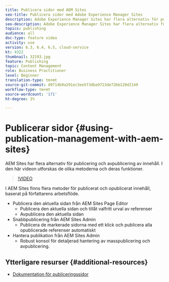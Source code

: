 ```yaml
---
title: Publicera sidor med AEM Sites
seo-title: Publicera sidor med Adobe Experience Manager Sites
description: Adobe Experience Manager Sites har flera alternativ för publicering och avpublicering av innehåll. I den här videon utforskas de olika metoderna och deras funktioner.
seo-description: Adobe Experience Manager Sites har flera alternativ för publicering och avpublicering av innehåll. I den här videon utforskas de olika metoderna och deras funktioner.
topics: publishing
audience: all
doc-type: feature video
activity: use
version: 6.3, 6.4, 6.5, cloud-service
kt: 4322
thumbnail: 32193.jpg
feature: Publishing
topic: Content Management
role: Business Practitioner
level: Beginner
translation-type: tm+mt
source-git-commit: d9714b9a291ec3ee5f3dba9723de72bb120d2149
workflow-type: tm+mt
source-wordcount: '171'
ht-degree: 1%

---
```



# Publicerar sidor {#using-publication-management-with-aem-sites}

AEM Sites har flera alternativ för publicering och avpublicering av innehåll. I den här videon utforskas de olika metoderna och deras funktioner.

>[!VIDEO](https://video.tv.adobe.com/v/32193?quality=12&learn=on)

I AEM Sites finns flera metoder för publicerat och opublicerat innehåll, baserat på författarens arbetsflöde.

* Publicera den aktuella sidan från AEM Sites Page Editor
   * Publicera den aktuella sidan och tillåt valfritt urval av referenser
   * Avpublicera den aktuella sidan
* Snabbpublicering från AEM Sites Admin
   * Publicera de markerade sidorna med ett klick och publicera alla opublicerade referenser automatiskt
* Hantera publikation från AEM Sites Admin
   * Robust konsol för detaljerad hantering av masspublicering och avpublicering.

## Ytterligare resurser {#additional-resources}

* [Dokumentation för publiceringssidor](https://docs.adobe.com/content/help/en/experience-manager-65/authoring/authoring/publishing-pages.html)
